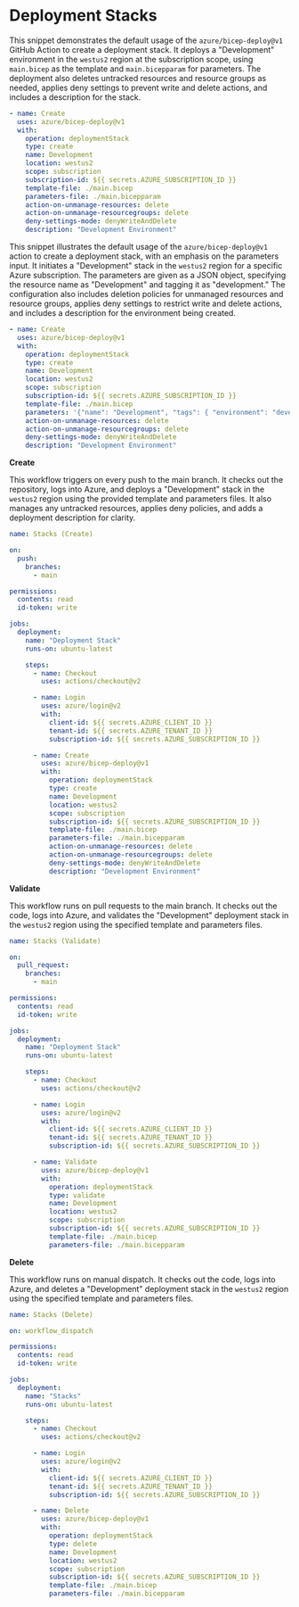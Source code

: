 # Deployment Stacks

This snippet demonstrates the default usage of the `azure/bicep-deploy@v1` GitHub Action to create a deployment stack. It deploys a "Development" environment in the `westus2` region at the subscription scope, using `main.bicep` as the template and `main.bicepparam` for parameters. The deployment also deletes untracked resources and resource groups as needed, applies deny settings to prevent write and delete actions, and includes a description for the stack.

```yaml
- name: Create
  uses: azure/bicep-deploy@v1
  with:
    operation: deploymentStack
    type: create
    name: Development
    location: westus2
    scope: subscription
    subscription-id: ${{ secrets.AZURE_SUBSCRIPTION_ID }}
    template-file: ./main.bicep
    parameters-file: ./main.bicepparam
    action-on-unmanage-resources: delete
    action-on-unmanage-resourcegroups: delete
    deny-settings-mode: denyWriteAndDelete
    description: "Development Environment"
```

This snippet illustrates the default usage of the `azure/bicep-deploy@v1` action to create a deployment stack, with an emphasis on the parameters input. It initiates a "Development" stack in the `westus2` region for a specific Azure subscription. The parameters are given as a JSON object, specifying the resource name as "Development" and tagging it as "development." The configuration also includes deletion policies for unmanaged resources and resource groups, applies deny settings to restrict write and delete actions, and includes a description for the environment being created.

```yaml
- name: Create
  uses: azure/bicep-deploy@v1
  with:
    operation: deploymentStack
    type: create
    name: Development
    location: westus2
    scope: subscription
    subscription-id: ${{ secrets.AZURE_SUBSCRIPTION_ID }}
    template-file: ./main.bicep
    parameters: '{"name": "Development", "tags": { "environment": "development" }}'
    action-on-unmanage-resources: delete
    action-on-unmanage-resourcegroups: delete
    deny-settings-mode: denyWriteAndDelete
    description: "Development Environment"
```

**Create**

This workflow triggers on every push to the main branch. It checks out the repository, logs into Azure, and deploys a "Development" stack in the `westus2` region using the provided template and parameters files. It also manages any untracked resources, applies deny policies, and adds a deployment description for clarity.

```yaml
name: Stacks (Create)

on:
  push:
    branches:
      - main

permissions:
  contents: read
  id-token: write

jobs:
  deployment:
    name: "Deployment Stack"
    runs-on: ubuntu-latest

    steps:
      - name: Checkout
        uses: actions/checkout@v2

      - name: Login
        uses: azure/login@v2
        with:
          client-id: ${{ secrets.AZURE_CLIENT_ID }}
          tenant-id: ${{ secrets.AZURE_TENANT_ID }}
          subscription-id: ${{ secrets.AZURE_SUBSCRIPTION_ID }}

      - name: Create
        uses: azure/bicep-deploy@v1
        with:
          operation: deploymentStack
          type: create
          name: Development
          location: westus2
          scope: subscription
          subscription-id: ${{ secrets.AZURE_SUBSCRIPTION_ID }}
          template-file: ./main.bicep
          parameters-file: ./main.bicepparam
          action-on-unmanage-resources: delete
          action-on-unmanage-resourcegroups: delete
          deny-settings-mode: denyWriteAndDelete
          description: "Development Environment"
```

**Validate**

This workflow runs on pull requests to the main branch. It checks out the code, logs into Azure, and validates the "Development" deployment stack in the `westus2` region using the specified template and parameters files.

```yaml
name: Stacks (Validate)

on:
  pull_request:
    branches:
      - main

permissions:
  contents: read
  id-token: write

jobs:
  deployment:
    name: "Deployment Stack"
    runs-on: ubuntu-latest

    steps:
      - name: Checkout
        uses: actions/checkout@v2

      - name: Login
        uses: azure/login@v2
        with:
          client-id: ${{ secrets.AZURE_CLIENT_ID }}
          tenant-id: ${{ secrets.AZURE_TENANT_ID }}
          subscription-id: ${{ secrets.AZURE_SUBSCRIPTION_ID }}

      - name: Validate
        uses: azure/bicep-deploy@v1
        with:
          operation: deploymentStack
          type: validate
          name: Development
          location: westus2
          scope: subscription
          subscription-id: ${{ secrets.AZURE_SUBSCRIPTION_ID }}
          template-file: ./main.bicep
          parameters-file: ./main.bicepparam
```

**Delete**

This workflow runs on manual dispatch. It checks out the code, logs into Azure, and deletes a "Development" deployment stack in the `westus2` region using the specified template and parameters files.

```yaml
name: Stacks (Delete)

on: workflow_dispatch

permissions:
  contents: read
  id-token: write

jobs:
  deployment:
    name: "Stacks"
    runs-on: ubuntu-latest

    steps:
      - name: Checkout
        uses: actions/checkout@v2

      - name: Login
        uses: azure/login@v2
        with:
          client-id: ${{ secrets.AZURE_CLIENT_ID }}
          tenant-id: ${{ secrets.AZURE_TENANT_ID }}
          subscription-id: ${{ secrets.AZURE_SUBSCRIPTION_ID }}

      - name: Delete
        uses: azure/bicep-deploy@v1
        with:
          operation: deploymentStack
          type: delete
          name: Development
          location: westus2
          scope: subscription
          subscription-id: ${{ secrets.AZURE_SUBSCRIPTION_ID }}
          template-file: ./main.bicep
          parameters-file: ./main.bicepparam
```
